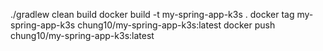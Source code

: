 ./gradlew clean build
docker build -t my-spring-app-k3s .
docker tag my-spring-app-k3s chung10/my-spring-app-k3s:latest
docker push chung10/my-spring-app-k3s:latest